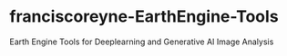 # franciscoreyne-EarthEngine-Tools
Earth Engine Tools for Deeplearning and Generative AI Image Analysis 
